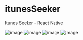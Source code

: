 # itunesSeeker
Itunes Seeker - React Native


![image](https://user-images.githubusercontent.com/90463820/167316968-9346cadf-13e4-4836-aa33-3a04333c543d.png)
![image](https://user-images.githubusercontent.com/90463820/167316971-99a562a4-d740-4199-8541-700d208f600f.png)
![image](https://user-images.githubusercontent.com/90463820/167316972-cfaddfbb-0229-4700-8edc-fd5b9ff40710.png)
![image](https://user-images.githubusercontent.com/90463820/167316974-e781b1ab-adc6-4549-bd94-3d1e1f131d9d.png)
